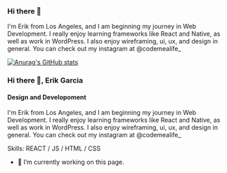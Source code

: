 ### Hi there 👋

I'm Erik from Los Angeles, and I am beginning my journey in Web Development. I really enjoy learning frameworks like React and Native, as well as work in WordPress. I also enjoy wireframing, ui, ux, and design in general. You can check out my instagram at @codemealife_ 

[![Anurag's GitHub stats](https://github-readme-stats.vercel.app/api?username=CodeMeALife)](https://github.com/anuraghazra/github-readme-stats)

### Hi there 👋, Erik Garcia
#### Design and Developoment
I'm Erik from Los Angeles, and I am beginning my journey in Web Development. I really enjoy learning frameworks like React and Native, as well as work in WordPress. I also enjoy wireframing, ui, ux, and design in general. You can check out my instagram at @codemealife_

Skills: REACT / JS / HTML / CSS

- 🔭 I’m currently working on this page. 





